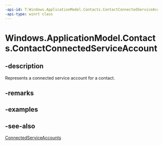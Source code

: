 ```yaml
---
-api-id: T:Windows.ApplicationModel.Contacts.ContactConnectedServiceAccount
-api-type: winrt class
---
```


<!-- Class syntax.
public class ContactConnectedServiceAccount : Windows.ApplicationModel.Contacts.IContactConnectedServiceAccount
-->

# Windows.ApplicationModel.Contacts.ContactConnectedServiceAccount

## -description
Represents a connected service account for a contact.

## -remarks

## -examples

## -see-also
[ConnectedServiceAccounts](contact_connectedserviceaccounts.md)